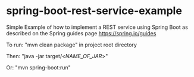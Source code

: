 # spring-boot-rest-service-example
Simple Example of how to implement a REST service using Spring Boot as described on the Spring guides page https://spring.io/guides

To run:
"mvn clean package" in project root directory

Then:
"java -jar target/<_NAME_OF_JAR_>"

Or:
"mvn spring-boot:run"
